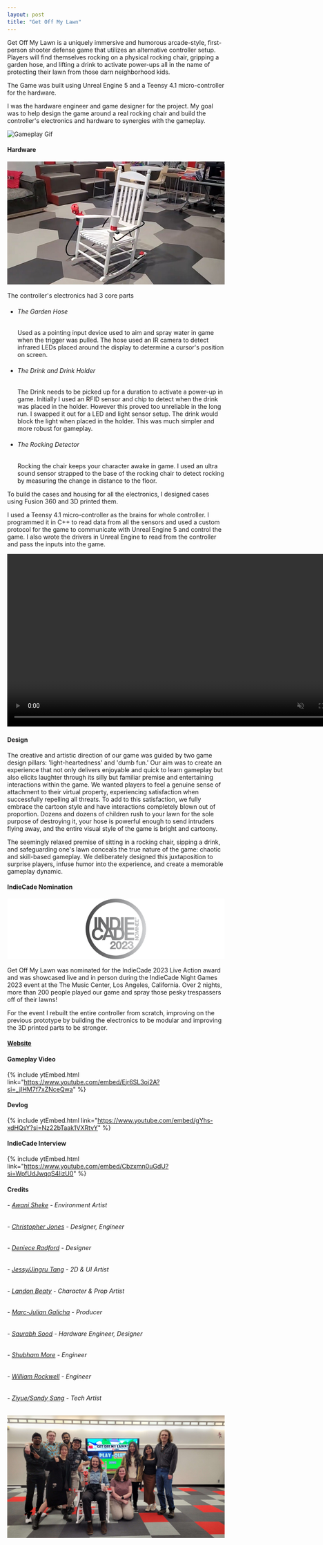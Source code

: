 ```yaml
---
layout: post
title: "Get Off My Lawn"
---
```


Get Off My Lawn is a uniquely immersive and humorous arcade-style, first-person shooter defense game that utilizes an alternative controller setup. Players will find themselves rocking on a physical rocking chair, gripping a garden hose, and lifting a drink to activate power-ups all in the name of protecting their lawn from those darn neighborhood kids.

The Game was built using Unreal Engine 5 and a Teensy 4.1 micro-controller for the hardware.

I was the hardware engineer and game designer for the project. My goal was to help design the game around a real rocking chair and build the controller's electronics and hardware to synergies with the gameplay.

![Gameplay Gif](/assets/media/goml_gameplay.gif)

#### Hardware

![Rocking Chair Controller](/assets/media/goml_controller.jpg)

The controller's electronics had 3 core parts

- ###### The Garden Hose
    Used as a pointing input device used to aim and spray water in game when the trigger was pulled. The hose used an IR camera to detect infrared LEDs placed around the display to determine a cursor's position on screen.
- ###### The Drink and Drink Holder
    The Drink needs to be picked up for a duration to activate a power-up in game. Initially I used an RFID sensor and chip to detect when the drink was placed in the holder. However this proved too unreliable in the long run. I swapped it out for a LED and light sensor setup. The drink would block the light when placed in the holder. This was much simpler and more robust for gameplay.
- ###### The Rocking Detector
    Rocking the chair keeps your character awake in game. I used an ultra sound sensor strapped to the base of the rocking chair to detect rocking by measuring the change in distance to the floor.

To build the cases and housing for all the electronics, I designed cases using Fusion 360 and 3D printed them.

I used a Teensy 4.1 micro-controller as the brains for whole controller. I programmed it in C++ to read data from all the sensors and used a custom protocol for the game to communicate with Unreal Engine 5 and control the game. I also wrote the drivers in Unreal Engine to read from the controller and pass the inputs into the game.

<video autoplay muted loop class="post-video" width="800">
    <source src="/assets/media/goml_assembly.mp4" type="video/mp4">
</video>

#### Design

The creative and artistic direction of our game was guided by two game design pillars: 'light-heartedness' and 'dumb fun.' Our aim was to create an experience that not only delivers enjoyable and quick to learn gameplay but also elicits laughter through its silly but familiar premise and entertaining interactions within the game.
We wanted players to feel a genuine sense of attachment to their virtual property, experiencing satisfaction when successfully repelling all threats. To add to this satisfaction, we fully embrace the cartoon style and have interactions completely blown out of proportion. Dozens and dozens of children rush to your lawn for the sole purpose of destroying it, your hose is powerful enough to send intruders flying away, and the entire visual style of the game is bright and cartoony.

The seemingly relaxed premise of sitting in a rocking chair, sipping a drink, and safeguarding one's lawn conceals the true nature of the game: chaotic and skill-based gameplay. We deliberately designed this juxtaposition to surprise players, infuse humor into the experience, and create a memorable gameplay dynamic.

#### IndieCade Nomination
[![IndieCade Nominee Stamp](/assets/media/IndieCadeNomineeStamp.png)](https://www.indiecade.com/festival-2023/games/)

Get Off My Lawn was nominated for the IndieCade 2023 Live Action award and was showcased live and in person during the IndieCade Night Games 2023 event at the The Music Center, Los Angeles, California. Over 2 nights, more than 200 people played our game and spray those pesky trespassers off of their lawns!

For the event I rebuilt the entire controller from scratch, improving on the previous prototype by building the electronics to be modular and improving the 3D printed parts to be stronger.

#### [Website](https://getofmylawn.wixsite.com/get-off-my-lawn)

#### Gameplay Video

{% include ytEmbed.html link="https://www.youtube.com/embed/Ejr6SL3oj2A?si=_jIHM7f7xZNceQwa" %}

#### Devlog 

{% include ytEmbed.html link="https://www.youtube.com/embed/gYhs-xdHQsY?si=Nz22bTaak1VXRtvY" %}

#### IndieCade Interview
{% include ytEmbed.html link="https://www.youtube.com/embed/Cbzxmn0uGdU?si=WpfUdJwqqS4lizU0" %}

#### Credits

###### - [Awani Sheke](https://awani_27.artstation.com/) - Environment Artist
###### - [Christopher Jones](https://mistah-jones.github.io/) - Designer, Engineer
###### - [Deniece Radford](https://nieceyx.github.io/portfolio/) - Designer
###### - [Jessy/Jingru Tang](https://artbird.cc/) - 2D & UI Artist
###### - [Landon Beaty](https://landonb4.artstation.com/) - Character & Prop Artist
###### - [Marc-Julian Galicha](https://mjswork.space/) - Producer
###### - [Saurabh Sood](https://xsoodx.github.io/) - Hardware Engineer, Designer
###### - [Shubham More](http://www.codemoregames.com/) - Engineer
###### - [William Rockwell](https://rahlmua.itch.io/portfolio) - Engineer
###### - [Ziyue/Sandy Sang](https://www.sandysang.com/) - Tech Artist

![Get Off My Lawn Team](/assets/media/goml_team.jpg)

